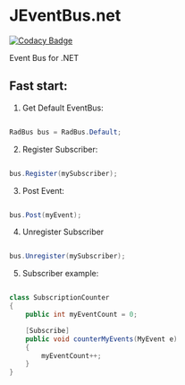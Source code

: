 # JEventBus.net

[![Codacy Badge](https://api.codacy.com/project/badge/Grade/29e6567aa96e424baf15ad086bbb4276)](https://app.codacy.com/manual/Radomiej/JEventBus.net?utm_source=github.com&utm_medium=referral&utm_content=Radomiej/JEventBus.net&utm_campaign=Badge_Grade_Settings)

Event Bus for .NET

## Fast start:

1. Get Default EventBus:

```csharp 

RadBus bus = RadBus.Default;

```

2. Register Subscriber:

```csharp 

bus.Register(mySubscriber);

```

3. Post Event:

```csharp 

bus.Post(myEvent);

```

4. Unregister Subscriber

```csharp 

bus.Unregister(mySubscriber);

```

5. Subscriber example:

```csharp 

class SubscriptionCounter
{
    public int myEventCount = 0;

    [Subscribe]
    public void counterMyEvents(MyEvent e)
    {
        myEventCount++;
    }
}

```
